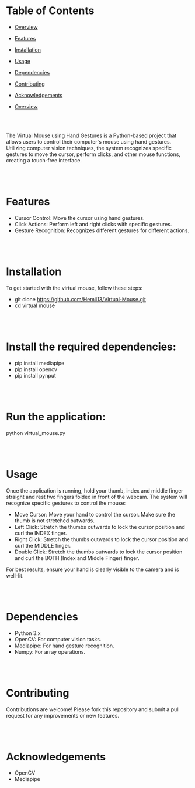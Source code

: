 # Table of Contents

* [Overview](#Overview)

* [Features](#Features)

* [Installation](#Installation)

* [Usage](#Usage)

* [Dependencies](#Dependencies)

* [Contributing](#Contributing)

* [Acknowledgements](#Acknowledgements)

* [Overview](#Overview)


<br><br>

The Virtual Mouse using Hand Gestures is a Python-based project that allows users to control their computer's mouse using hand gestures. Utilizing computer vision techniques, the system recognizes specific gestures to move the cursor, perform clicks, and other mouse functions, creating a touch-free interface.

<br><br>

# Features

* Cursor Control: Move the cursor using hand gestures.
* Click Actions: Perform left and right clicks with specific gestures.
* Gesture Recognition: Recognizes different gestures for different actions.

<br><br>

# Installation

To get started with the virtual mouse, follow these steps:

* git clone https://github.com/Hemil13/Virtual-Mouse.git
* cd virtual mouse

<br><br>

# Install the required dependencies:

* pip install mediapipe
* pip install opencv
* pip install pynput

<br><br>

# Run the application:

python virtual_mouse.py

<br><br>

# Usage

Once the application is running, hold your thumb, index and middle finger straight and rest two fingers folded in front of the webcam. The system will recognize specific gestures to control the mouse:

* Move Cursor: Move your hand to control the cursor. Make sure the thumb is not stretched outwards.
* Left Click: Stretch the thumbs outwards to lock the cursor position and curl the INDEX finger.
* Right Click: Stretch the thumbs outwards to lock the cursor position and curl the MIDDLE finger.
* Double Click: Stretch the thumbs outwards to lock the cursor position and curl the BOTH (Index and Middle Finger) finger.


For best results, ensure your hand is clearly visible to the camera and is well-lit.

<br><br>

# Dependencies
* Python 3.x
* OpenCV: For computer vision tasks.
* Mediapipe: For hand gesture recognition.
* Numpy: For array operations.

<br><br>

# Contributing
Contributions are welcome! Please fork this repository and submit a pull request for any improvements or new features.

<br><br>

# Acknowledgements
* OpenCV
* Mediapipe
